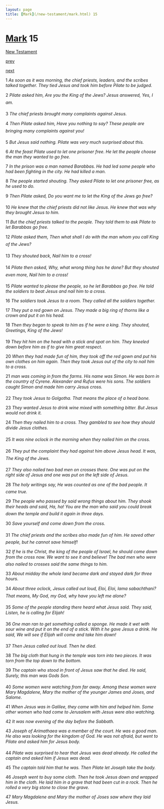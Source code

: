 ```yaml
---
layout: page
title: [Mark](/new-testament/mark.html) 15
---
```


# [Mark](/new-testament/mark.html) 15

[New Testament](/new-testament.html)


[prev](/new-testament/mark/mark-14.html)


[next](/new-testament/mark/mark-16.html)

1 _As soon as it was morning, the chief priests, leaders, and the scribes talked together.  They tied Jesus and took him before Pilate to be judged._

2 _Pilate asked him, Are you the King of the Jews? Jesus answered, Yes, I am._

3 _The chief priests brought many complaints against Jesus._

4 _Then Pilate asked him, Have you nothing to say? These people are bringing many complaints against you!_

5 _But Jesus said nothing. Pilate was very much surprised about this._

6 _At the feast Pilate used to let one prisoner free. He let the people choose the man they wanted to go free._

7 _In the prison was a man named Barabbas. He had led some people who had been fighting in the city. He had killed a man._

8 _The people started shouting. They asked Pilate to let one prisoner free, as he used to do._

9 _Then Pilate asked, Do you want me to let the King of the Jews go free?_

10 _He knew that the chief priests did not like Jesus. He knew that was why they brought Jesus to him._

11 _But the chief priests talked to the people. They told them to ask Pilate to let Barabbas go free._

12 _Pilate asked them, Then what shall I do with the man whom you call King of the Jews?_

13 _They shouted back, Nail him to a cross!_

14 _Pilate then asked, Why, what wrong thing has he done? But they shouted even more,  Nail him to a cross!_

15 _Pilate wanted to please the people, so he let Barabbas go free. He told the soldiers to beat Jesus and nail him to a cross._

16 _The soldiers took Jesus to a room. They called all the soldiers together._

17 _They put a red gown on Jesus. They made a big ring of thorns like a crown and put it on his head._

18 _Then they began to speak to him as if he were a king. They shouted, Greetings, King of the Jews!_

19 _They hit him on the head with a stick and spat on him. They kneeled down before him as if to give him great respect._

20 _When they had made fun of him, they took off the red gown and put his own clothes on him again. Then they took Jesus out of the city to nail him to a cross._

21 _man was coming in from the farms. His name was Simon. He was born in the country of Cyrene. Alexander and Rufus were his sons. The soldiers caught Simon and made him carry Jesus cross._

22 _They took Jesus to Golgotha. That means the place of a head bone._

23 _They wanted Jesus to drink wine mixed with something bitter. But Jesus would not drink it._

24 _Then they nailed him to a cross. They gambled to see how they should divide Jesus  clothes._

25 _It was nine oclock in the morning when they nailed him on the cross._

26 _They put the complaint they had against him above Jesus head. It was, The King of the Jews._

27 _They also nailed two bad men on crosses there. One was put on the right side of Jesus and one was put on the left side of Jesus._

28 _The holy writings say, He was counted as one of the bad people. It came true._

29 _The people who passed by said wrong things about him. They shook their heads and said, Ha, ha! You are the man who said you could break down the temple and build it again in three days._

30 _Save yourself and come down from the cross._

31 _The chief priests and the scribes also made fun of him. He saved other people, but he cannot save himself!_

32 _If he is the Christ, the king of the people of Israel, he should come down from the cross now. We want to see it and believe! The bad men who were also nailed to crosses said the same things to him._

33 _About midday the whole land became dark and stayed dark for three hours._

34 _About three oclock, Jesus called out loud, Eloi, Eloi, lama sabachthani? That means,  My God, my God, why have you left me alone?_

35 _Some of the people standing there heard what Jesus said. They said, Listen, he is calling for Elijah!_

36 _One man ran to get something called a sponge. He made it wet with sour wine and put it on the end of a stick. With it he gave Jesus a drink. He said, We will see if Elijah will come and take him down!_

37 _Then Jesus called out loud. Then he died._

38 _The big cloth that hung in the temple was torn into two pieces. It was torn from the top down to the bottom._

39 _The captain who stood in front of Jesus saw that he died. He said, Surely, this man was Gods Son._

40 _Some women were watching from far away. Among these women were Mary Magdalene, Mary the mother of the younger James and Joses, and Salome._

41 _When Jesus was in Galilee, they came with him and helped him. Some other women who had come to Jerusalem with Jesus were also watching._

42 _It was now evening of the day before the Sabbath._

43 _Joseph of Arimathaea was a member of the court. He was a good man. He also was looking for the kingdom of God. He was not afraid, but went to Pilate and asked him for Jesus body._

44 _Pilate was surprised to hear that Jesus was dead already. He called the captain and asked him if Jesus was dead._

45 _The captain told him that he was. Then Pilate let Joseph take the body._

46 _Joseph went to buy some cloth. Then he took Jesus down and wrapped him in the cloth.  He laid him in a grave that had been cut in a rock. Then he rolled a very big stone to close the grave._

47 _Mary Magdalene and Mary the mother of Joses saw where they laid Jesus._

